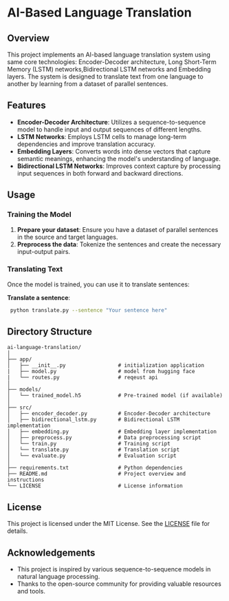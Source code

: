 # AI-Based Language Translation

## Overview

This project implements an AI-based language translation system using same core technologies: Encoder-Decoder architecture, Long Short-Term Memory (LSTM) networks,Bidirectional LSTM networks and Embedding layers. The system is designed to translate text from one language to another by learning from a dataset of parallel sentences.

## Features

- **Encoder-Decoder Architecture**: Utilizes a sequence-to-sequence model to handle input and output sequences of different lengths.
- **LSTM Networks**: Employs LSTM cells to manage long-term dependencies and improve translation accuracy.
- **Embedding Layers**: Converts words into dense vectors that capture semantic meanings, enhancing the model's understanding of language.
- **Bidirectional LSTM Networks**: Improves context capture by processing input sequences in both forward and backward directions.

## Usage

### Training the Model

1. **Prepare your dataset**: Ensure you have a dataset of parallel sentences in the source and target languages.
2. **Preprocess the data**: Tokenize the sentences and create the necessary input-output pairs.

### Translating Text

Once the model is trained, you can use it to translate sentences:

**Translate a sentence**:
  ```bash
   python translate.py --sentence "Your sentence here"
   ```

## Directory Structure

```
ai-language-translation/
│
├── app/
│   ├── __init__.py                 # initialization application
|   ├── model.py                    # model from hugging face
|   └── routes.py                   # reqeust api 
│
├── models/
│   └── trained_model.h5            # Pre-trained model (if available)
│
├── src/
│   ├── encoder_decoder.py          # Encoder-Decoder architecture
│   ├── bidirectional_lstm.py       # Bidirectional LSTM implementation
│   ├── embedding.py                # Embedding layer implementation
│   ├── preprocess.py               # Data preprocessing script
│   └── train.py                    # Training script
│   └── translate.py                # Translation script
│   └── evaluate.py                 # Evaluation script
│
├── requirements.txt                # Python dependencies
├── README.md                       # Project overview and instructions
└── LICENSE                         # License information
```

## License

This project is licensed under the MIT License. See the [LICENSE](LICENSE) file for details.

## Acknowledgements

- This project is inspired by various sequence-to-sequence models in natural language processing.
- Thanks to the open-source community for providing valuable resources and tools.
